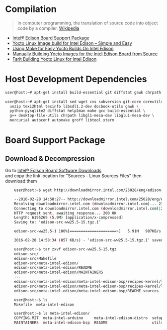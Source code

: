 # Compilation

> In computer programming, the translation of source code into object code by a compiler. [Wikipedia](https://en.wikipedia.org/wiki/Compilation)

* [Intel® Edison Board Support Package](https://software.intel.com/en-us/node/593590)
* [Yocto Linux Image build for Intel Edison – Simple and Easy](https://scratchbuffer.wordpress.com/2015/09/01/yocto-linux-image-build-for-intel-edison-simple-and-easy/)
* [Using Make for Easy Yocto Builds On Intel Edison](http://www.hackgnar.com/2016/01/using-make-for-easy-yocto-builds-on.html)
* [Manually Building Yocto Images for the Intel Edison Board from Source](http://www.hackgnar.com/2016/01/manually-building-yocto-images-for.html)
* [Farit Building Yocto Linux for Intel Edison](http://hobby.farit.ru/building-yocto-linux-for-intel-edison/)

# Host Development Dependencies

```sh
user@host:~# apt-get install build-essential git diffstat gawk chrpath texinfo libtool gcc-multilib dfu-util screen u-boot-tools automake autoconf-doc gnu-standards
    
user@host:~# apt-get install sed wget cvs subversion git-core coreutils \
  unzip texi2html texinfo libsdl1.2-dev docbook-utils gawk \
  python-pysqlite2 diffstat help2man make gcc build-essential \
  g++ desktop-file-utils chrpath libgl1-mesa-dev libglu1-mesa-dev \
  mercurial autoconf automake groff libtool xterm
```

# Board Support Package

## Download & Decompression

Go to [Intel® Edison Board Software Downloads](https://software.intel.com/en-us/iot/hardware/edison/downloads)  
and copy the link location for "Sources - Linux Sources Files" then download them

```sh
    user@host:~$ wget http://downloadmirror.intel.com/25028/eng/edison-src-ww25.5-15.tgz

    --2016-02-28 14:58:27-- http://downloadmirror.intel.com/25028/eng/edison-src-ww25.5-15.tgz
    Resolving downloadmirror.intel.com (downloadmirror.intel.com)... 23.216.208.166
    Connecting to downloadmirror.intel.com (downloadmirror.intel.com)|23.216.208.166|:80... connected.
    HTTP request sent, awaiting response... 200 OK
    Length: 6195269 (5.9M) [application/x-compressed]
    Saving to: ‘edison-src-ww25.5-15.tgz.1’

    edison-src-ww25.5-1 100%[=====================>]   5.91M   987KB/s   in 7.1s   

    2016-02-28 14:58:34 (857 KB/s) - ‘edison-src-ww25.5-15.tgz.1’ saved [6195269/6195269]
```

```sh
    user@host:~$ tar zxvf edison-src-ww25.5-15.tgz 
    edison-src/
    edison-src/Makefile
    edison-src/meta-intel-edison/
    edison-src/meta-intel-edison/README
    edison-src/meta-intel-edison/MAINTAINERS
    ...
    edison-src/meta-intel-edison/meta-intel-edison-bsp/recipes-kernel/linux/files/upstream_to_edison.patch
    edison-src/meta-intel-edison/meta-intel-edison-bsp/recipes-kernel/linux/files/defconfig
    edison-src/meta-intel-edison/meta-intel-edison-bsp/README.sources
```

```sh
    user@host:~$ ls
    Makefile  meta-intel-edison
```

```sh
    user@host:~$ ls meta-intel-edison/
    COPYING.MIT  meta-intel-arduino     meta-intel-edison-distro  setup.sh
    MAINTAINERS  meta-intel-edison-bsp  README                    utils
```



